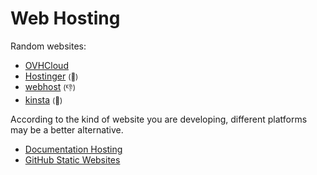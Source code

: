# Web Hosting

<div class="row row-cols-lg-2"><div>

Random websites:

* [OVHCloud](https://www.ovhcloud.com/en/)
* [Hostinger](https://www.hostinger.com/) <small>(👻)</small>
* [webhost](https://www.000webhost.com/) <small>(👎)</small>
* [kinsta](https://kinsta.com/) <small>(👻)</small>
</div><div>

According to the kind of website you are developing, different platforms may be a better alternative.

* [Documentation Hosting](/tools-and-frameworks/others/documentation/index.md)
* [GitHub Static Websites](/tools-and-frameworks/vcs/git/_general/server-side.md#-pages)
</div></div>
